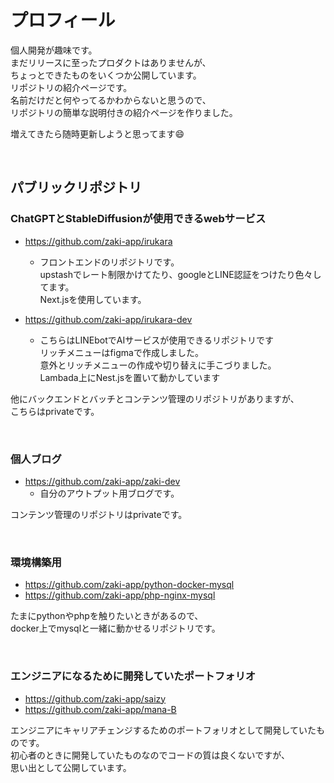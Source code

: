 # プロフィール
個人開発が趣味です。  
まだリリースに至ったプロダクトはありませんが、  
ちょっとできたものをいくつか公開しています。  
リポジトリの紹介ページです。  
名前だけだと何やってるかわからないと思うので、  
リポジトリの簡単な説明付きの紹介ページを作りました。

増えてきたら随時更新しようと思ってます😄

<br>

## パブリックリポジトリ

### ChatGPTとStableDiffusionが使用できるwebサービス
- https://github.com/zaki-app/irukara

  - フロントエンドのリポジトリです。  
  upstashでレート制限かけてたり、googleとLINE認証をつけたり色々してます。  
  Next.jsを使用しています。  
  
- https://github.com/zaki-app/irukara-dev
  - こちらはLINEbotでAIサービスが使用できるリポジトリです  
  リッチメニューはfigmaで作成しました。  
  意外とリッチメニューの作成や切り替えに手こづりました。  
  Lambada上にNest.jsを置いて動かしています

他にバックエンドとバッチとコンテンツ管理のリポジトリがありますが、  
こちらはprivateです。

<br>

### 個人ブログ
- https://github.com/zaki-app/zaki-dev
  - 自分のアウトプット用ブログです。

コンテンツ管理のリポジトリはprivateです。

<br>

### 環境構築用
- https://github.com/zaki-app/python-docker-mysql
- https://github.com/zaki-app/php-nginx-mysql

たまにpythonやphpを触りたいときがあるので、  
docker上でmysqlと一緒に動かせるリポジトリです。

<br>

### エンジニアになるために開発していたポートフォリオ
- https://github.com/zaki-app/saizy
- https://github.com/zaki-app/mana-B

エンジニアにキャリアチェンジするためのポートフォリオとして開発していたものです。  
初心者のときに開発していたものなのでコードの質は良くないですが、  
思い出として公開しています。